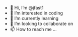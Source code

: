- 👋 Hi, I’m @jfast1 
- 👀 I’m interested in coding 
- 🌱 I’m currently learning 
- 💞️ I’m looking to collaborate on 
- 📫 How to reach me ...

<!---
jfast1/jfast1 is a ✨ special ✨ repository because its `README.md` (this file) appears on your GitHub profile.
You can click the Preview link to take a look at your changes.
--->
